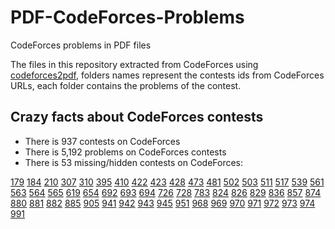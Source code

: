 # PDF-CodeForces-Problems
CodeForces problems in PDF files

The files in this repository extracted from CodeForces using [codeforces2pdf](https://github.com/AliOsm/codeforces2pdf), folders names represent the contests ids from CodeForces URLs, each folder contains the problems of the contest.

## Crazy facts about CodeForces contests
- There is 937 contests on CodeForces
- There is 5,192 problems on CodeForces contests
- There is 53 missing/hidden contests on CodeForces:

[179](https://codeforces.com/contest/179) [184](https://codeforces.com/contest/184) [210](https://codeforces.com/contest/210) [307](https://codeforces.com/contest/307) [310](https://codeforces.com/contest/310) [395](https://codeforces.com/contest/395) [410](https://codeforces.com/contest/410) [422](https://codeforces.com/contest/422) [423](https://codeforces.com/contest/423) [428](https://codeforces.com/contest/428) [473](https://codeforces.com/contest/473) [481](https://codeforces.com/contest/481) [502](https://codeforces.com/contest/502) [503](https://codeforces.com/contest/503) [511](https://codeforces.com/contest/511) [517](https://codeforces.com/contest/517) [539](https://codeforces.com/contest/539) [561](https://codeforces.com/contest/561) [563](https://codeforces.com/contest/563) [564](https://codeforces.com/contest/564) [565](https://codeforces.com/contest/565) [619](https://codeforces.com/contest/619) [654](https://codeforces.com/contest/654) [692](https://codeforces.com/contest/692) [693](https://codeforces.com/contest/693) [694](https://codeforces.com/contest/694) [726](https://codeforces.com/contest/726) [728](https://codeforces.com/contest/728) [783](https://codeforces.com/contest/783) [824](https://codeforces.com/contest/824) [826](https://codeforces.com/contest/826) [829](https://codeforces.com/contest/829) [836](https://codeforces.com/contest/836) [857](https://codeforces.com/contest/857) [874](https://codeforces.com/contest/874) [880](https://codeforces.com/contest/880) [881](https://codeforces.com/contest/881) [882](https://codeforces.com/contest/882) [885](https://codeforces.com/contest/885) [905](https://codeforces.com/contest/905) [941](https://codeforces.com/contest/941) [942](https://codeforces.com/contest/942) [943](https://codeforces.com/contest/943) [945](https://codeforces.com/contest/945) [951](https://codeforces.com/contest/951) [968](https://codeforces.com/contest/968) [969](https://codeforces.com/contest/969) [970](https://codeforces.com/contest/970) [971](https://codeforces.com/contest/971) [972](https://codeforces.com/contest/972) [973](https://codeforces.com/contest/973) [974](https://codeforces.com/contest/974) [991](https://codeforces.com/contest/991)

